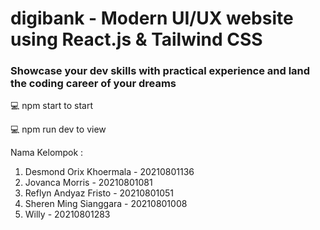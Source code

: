 # digibank - Modern UI/UX website using React.js & Tailwind CSS

### Showcase your dev skills with practical experience and land the coding career of your dreams
💻 npm start to start

💻 npm run dev to view

Nama Kelompok : 
1. Desmond Orix Khoermala - 20210801136
2. Jovanca Morris - 20210801081
3. Reflyn Andyaz Fristo - 20210801051
4. Sheren Ming Sianggara - 20210801008
5. Willy - 20210801283

